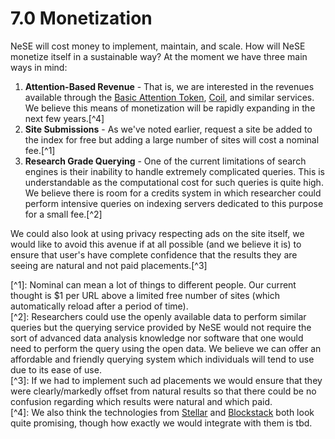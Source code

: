 # 7.0 Monetization

NeSE will cost money to implement, maintain, and scale. How will NeSE monetize itself in a sustainable way? At the moment we have three main ways in mind:

1. **Attention-Based Revenue** - That is, we are interested in the revenues available through the [Basic Attention Token](https://basicattentiontoken.org/), [Coil](https://coil.com), and similar services. We believe this means of monetization will be rapidly expanding in the next few years.\[^4\]
2. **Site Submissions** - As we've noted earlier, request a site be added to the index for free but adding a large number of sites will cost a nominal fee.\[^1\]
3. **Research Grade Querying** - One of the current limitations of search engines is their inability to handle extremely complicated queries. This is understandable as the computational cost for such queries is quite high. We believe there is room for a credits system in which researcher could perform intensive queries on indexing servers dedicated to this purpose for a small fee.\[^2\]

We could also look at using privacy respecting ads on the site itself, we would like to avoid this avenue if at all possible \(and we believe it is\) to ensure that user's have complete confidence that the results they are seeing are natural and not paid placements.\[^3\]

\[^1\]: Nominal can mean a lot of things to different people. Our current thought is $1 per URL above a limited free number of sites \(which automatically reload after a period of time\).  
\[^2\]: Researchers could use the openly available data to perform similar queries but the querying service provided by NeSE would not require the sort of advanced data analysis knowledge nor software that one would need to perform the query using the open data. We believe we can offer an affordable and friendly querying system which individuals will tend to use due to its ease of use.  
\[^3\]: If we had to implement such ad placements we would ensure that they were clearly/markedly offset from natural results so that there could be no confusion regarding which results were natural and which paid.  
\[^4\]: We also think the technologies from [Stellar](https://www.stellar.org/) and [Blockstack](https://blockstack.org/) both look quite promising, though how exactly we would integrate with them is tbd.

